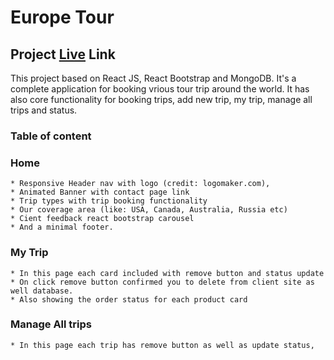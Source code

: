 # Europe Tour

## Project [Live](#) Link

This project based on React JS, React Bootstrap and MongoDB. It's a complete application for booking vrious tour trip around the world. It has also core functionality for booking trips, add new trip, my trip, manage all trips and status. 

### Table of content
### Home
    * Responsive Header nav with logo (credit: logomaker.com),
    * Animated Banner with contact page link
    * Trip types with trip booking functionality
    * Our coverage area (like: USA, Canada, Australia, Russia etc)
    * Cient feedback react bootstrap carousel
    * And a minimal footer.

### My Trip
    * In this page each card included with remove button and status update
    * On click remove button confirmed you to delete from client site as well database. 
    * Also showing the order status for each product card

### Manage All trips
    * In this page each trip has remove button as well as update status,
    